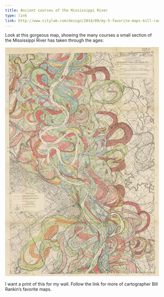 ```yaml
---
title: Ancient courses of the Mississippi River
type: link
link: http://www.citylab.com/design/2014/09/my-5-favorite-maps-bill-rankin/380839/
---
```

Look at this gorgeous map, showing the many courses a small section of the Mississippi River has taken through the ages:

<a href="http://www.citylab.com/design/2014/09/my-5-favorite-maps-bill-rankin/380839/"><img src="/images/historical-mississippi-courses.jpg" alt="Ancient courses of the Mississippi River"></a>

I want a print of this for my wall. Follow the link for more of cartographer Bill Rankin’s favorite maps.